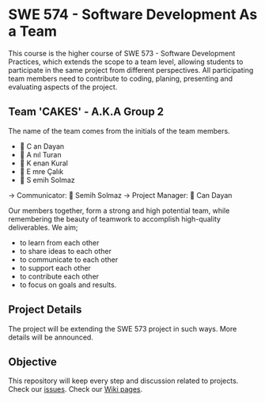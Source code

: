 # SWE 574 - Software Development As a Team

This course is the higher course of SWE 573 - Software Development Practices, which extends the scope to a team level, allowing students to participate in the same project from different perspectives. All participating team members need to contribute to coding, planing, presenting and evaluating aspects of the project.

## Team 'CAKES' - A.K.A Group 2

The name of the team comes from the initials of the team members.

- 🍰 C an Dayan
- 🍰 A nıl Turan
- 🍰 K enan Kural
- 🍰 E mre Çalık
- 🍰 S emih Solmaz

-> Communicator: 🍰 Semih Solmaz
-> Project Manager: 🍰 Can Dayan

Our members together, form a strong and high potential team, while remembering the beauty of teamwork to accomplish high-quality deliverables.
We aim; 
- to learn from each other
- to share ideas to each other
- to communicate to each other
- to support each other
- to contribute each other
- to focus on goals and results.

## Project Details

The project will be extending the SWE 573 project in such ways. More details will be announced.

## Objective

This repository will keep every step and discussion related to projects.
Check our [issues](https://github.com/active-sludge/swe574-group2/issues).
Check our [Wiki pages](https://github.com/active-sludge/swe574-group2/wiki).

